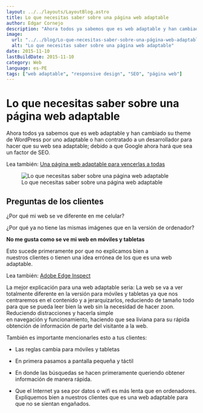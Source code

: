 ```yaml
---
layout: ../../layouts/LayoutBlog.astro
title: Lo que necesitas saber sobre una página web adaptable
author: Edgar Cornejo
description: "Ahora todos ya sabemos que es web adaptable y han cambiado su theme de WordPress por uno adaptable o han contratado a un desarrollador para hacer que su web sea adaptable; debido a que Google ahora hará que sea un factor de SEO."
image:
  url: "../../blog/Lo-que-necesitas-saber-sobre-una-página-web-adaptable.png"
  alt: "Lo que necesitas saber sobre una página web adaptable"
date: 2015-11-10
lastBuildDate: 2015-11-10
category: Web
language: es-PE
tags: ["web adaptable", "responsive design", "SEO", "página web"]
---
```


# Lo que necesitas saber sobre una página web adaptable

Ahora todos ya sabemos que es web adaptable y han cambiado su theme de WordPress por uno adaptable o han contratado a un desarrollador para hacer que su web sea adaptable; debido a que Google ahora hará que sea un factor de SEO.

Lea también: [Una página web adaptable para vencerlas a todas](una-pagina-web-adaptable-para-vencerlas-a-todas "Una página web adaptable para vencerlas a todas")

<figure>
  <img src="../../blog/Lo-que-necesitas-saber-sobre-una-página-web-adaptable.png" alt="Lo que necesitas saber sobre una página web adaptable"/>
  <figcaption>Lo que necesitas saber sobre una página web adaptable</figcaption>
</figure>

## Preguntas de los clientes

¿Por qué mi web se ve diferente en me celular?

¿Por qué ya no tiene las mismas imágenes que en la versión de ordenador?

**No me gusta como se ve mi web en móviles y tabletas**

Esto sucede primeramente por que no explicamos bien a nuestros clientes o tienen una idea errónea de los que es una web adaptable.

Lea también: [Adobe Edge Inspect](adobe-edge-inspect "Adobe Edge Inspect")

La mejor explicación para una web adaptable seria: La web se va a ver totalmente diferente en la versión para móviles y tabletas ya que nos centraremos en el contenido y a jerarquizarlos, reduciendo de tamaño todo para que se pueda leer bien la web sin la necesidad de hacer zoon. Reduciendo distracciones y hacerla simple en navegación y funcionamiento, haciendo que sea liviana para su rápida obtención de información de parte del visitante a la web.

También es importante mencionarles esto a tus clientes:

- Las reglas cambia para móviles y tabletas

- En primera pasamos a pantalla pequeña y táctil

- En donde las búsquedas se hacen primeramente queriendo obtener información de manera rápida.

- Que el Internet ya sea por datos o wifi es más lenta que en ordenadores. Expliquemos bien a nuestros clientes que es una web adaptable para que no se sientan engañados.